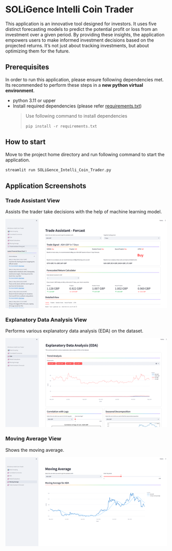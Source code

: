 # SOLiGence Intelli Coin Trader
This application is an innovative tool designed for investors. It uses five distinct forecasting models to predict the potential profit or loss from an investment over a given period. By providing these insights, the application empowers users to make informed investment decisions based on the projected returns. It’s not just about tracking investments, but about optimizing them for the future.

## Prerequisites
In order to run this application, please ensure following dependencies met. Its recommended to perform these steps in a **new python virtual environment**.

* python 3.11 or upper
* Install required dependencies (please refer [requirements.txt](requirements.txt))
    > Use following command to install dependencies 
    >
    > `pip install -r requirements.txt`

## How to start
Move to the project home directory and run following command to start the application.

```bash
streamlit run SOLiGence_Intelli_Coin_Trader.py
```

## Application Screenshots

### Trade Assistant View
Assists the trader take decisions with the help of machine learning model.

![Trade Assistant UI](docs/Trade%20Assistant%20UI.png)


### Explanatory Data Analysis View
Performs various explanatory data analysis (EDA) on the dataset.

![Explanatory Data Analysis](docs/EDA.png)


### Moving Average View
Shows the moving average.

![Moving Average](docs/Moving%20Average.png)
